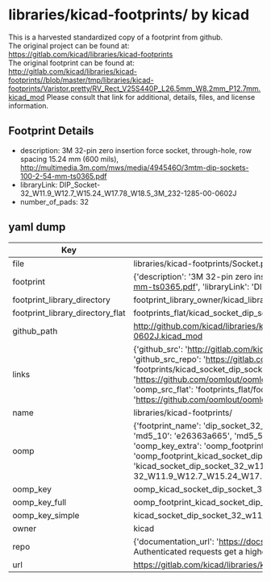 # libraries/kicad-footprints/ by kicad  
This is a harvested standardized copy of a footprint from github.  
The original project can be found at:  
https://gitlab.com/kicad/libraries/kicad-footprints  
The original footprint can be found at:
http://gitlab.com/kicad/libraries/kicad-footprints//blob/master/tmp/libraries/kicad-footprints/Varistor.pretty/RV_Rect_V25S440P_L26.5mm_W8.2mm_P12.7mm.kicad_mod
Please consult that link for additional, details, files, and license information.  
## Footprint Details
* description: 3M 32-pin zero insertion force socket, through-hole, row spacing 15.24 mm (600 mils), http://multimedia.3m.com/mws/media/494546O/3mtm-dip-sockets-100-2-54-mm-ts0365.pdf  
* libraryLink: DIP_Socket-32_W11.9_W12.7_W15.24_W17.78_W18.5_3M_232-1285-00-0602J  
* number_of_pads: 32  
## yaml dump  
| Key | Value |  
| --- | --- |  
| file | libraries/kicad-footprints/Socket.pretty/DIP_Socket-32_W11.9_W12.7_W15.24_W17.78_W18.5_3M_232-1285-00-0602J.kicad_mod |  
| footprint | {'description': '3M 32-pin zero insertion force socket, through-hole, row spacing 15.24 mm (600 mils), http://multimedia.3m.com/mws/media/494546O/3mtm-dip-sockets-100-2-54-mm-ts0365.pdf', 'libraryLink': 'DIP_Socket-32_W11.9_W12.7_W15.24_W17.78_W18.5_3M_232-1285-00-0602J', 'number_of_pads': 32} |  
| footprint_library_directory | footprint_library_owner/kicad_libraries/kicad-footprints/ |  
| footprint_library_directory_flat | footprints_flat/kicad_socket_dip_socket_32_w11_9_w12_7_w15_24_w17_78_w18_5_3m_232_1285_00_0602j/working |  
| github_path | http://github.com/kicad/libraries/kicad-footprints//blob/master/tmp/libraries/kicad-footprints/Socket.pretty/DIP_Socket-32_W11.9_W12.7_W15.24_W17.78_W18.5_3M_232-1285-00-0602J.kicad_mod |  
| links | {'github_src': 'http://gitlab.com/kicad/libraries/kicad-footprints//blob/master/tmp/libraries/kicad-footprints/Varistor.pretty/RV_Rect_V25S440P_L26.5mm_W8.2mm_P12.7mm.kicad_mod', 'github_src_repo': 'https://gitlab.com/kicad/libraries/kicad-footprints', 'oomp_bot': 'footprints/kicad_socket_dip_socket_32_w11_9_w12_7_w15_24_w17_78_w18_5_3m_232_1285_00_0602j/working', 'oomp_bot_github': 'https://github.com/oomlout/oomlout_oomp_footprint_bot/tree/main/footprints/kicad_socket_dip_socket_32_w11_9_w12_7_w15_24_w17_78_w18_5_3m_232_1285_00_0602j/working', 'oomp_src_flat': 'footprints_flat/footprints_flat/kicad_socket_dip_socket_32_w11_9_w12_7_w15_24_w17_78_w18_5_3m_232_1285_00_0602j/working', 'oomp_src_flat_github': 'https://github.com/oomlout/oomlout_oomp_footprint_src/tree/main/footprints_flat/kicad_socket_dip_socket_32_w11_9_w12_7_w15_24_w17_78_w18_5_3m_232_1285_00_0602j/working'} |  
| name | libraries/kicad-footprints/ |  
| oomp | {'footprint_name': 'dip_socket_32_w11_9_w12_7_w15_24_w17_78_w18_5_3m_232_1285_00_0602j', 'library_name': 'socket', 'md5': 'e26363a665a728b4ed65692e94bd9418', 'md5_10': 'e26363a665', 'md5_5': 'e2636', 'md5_6': 'e26363', 'oomp_key': 'oomp_kicad_socket_dip_socket_32_w11_9_w12_7_w15_24_w17_78_w18_5_3m_232_1285_00_0602j', 'oomp_key_extra': 'oomp_footprint_kicad_socket_dip_socket_32_w11_9_w12_7_w15_24_w17_78_w18_5_3m_232_1285_00_0602j', 'oomp_key_full': 'oomp_footprint_kicad_socket_dip_socket_32_w11_9_w12_7_w15_24_w17_78_w18_5_3m_232_1285_00_0602j_e26363', 'oomp_key_simple': 'kicad_socket_dip_socket_32_w11_9_w12_7_w15_24_w17_78_w18_5_3m_232_1285_00_0602j', 'original_filename': 'libraries/kicad-footprints/Socket.pretty/DIP_Socket-32_W11.9_W12.7_W15.24_W17.78_W18.5_3M_232-1285-00-0602J.kicad_mod', 'owner_name': 'kicad'} |  
| oomp_key | oomp_kicad_socket_dip_socket_32_w11_9_w12_7_w15_24_w17_78_w18_5_3m_232_1285_00_0602j |  
| oomp_key_full | oomp_footprint_kicad_socket_dip_socket_32_w11_9_w12_7_w15_24_w17_78_w18_5_3m_232_1285_00_0602j |  
| oomp_key_simple | kicad_socket_dip_socket_32_w11_9_w12_7_w15_24_w17_78_w18_5_3m_232_1285_00_0602j |  
| owner | kicad |  
| repo | {'documentation_url': 'https://docs.github.com/rest/overview/resources-in-the-rest-api#rate-limiting', 'message': "API rate limit exceeded for 84.66.173.59. (But here's the good news: Authenticated requests get a higher rate limit. Check out the documentation for more details.)"} |  
| url | https://gitlab.com/kicad/libraries/kicad-footprints |  

